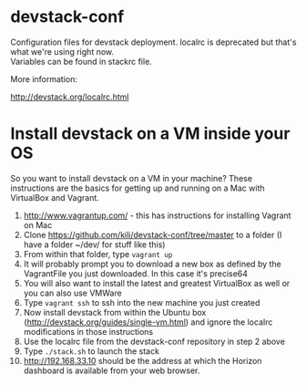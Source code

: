 devstack-conf
=============

Configuration files for devstack deployment.  localrc is deprecated but that's what we're using right now.  
Variables can be found in stackrc file.

More information:

http://devstack.org/localrc.html

# Install devstack on a VM inside your OS

So you want to install devstack on a VM in your machine?  These instructions are the basics for getting up and running on a Mac with VirtualBox and Vagrant.

1. http://www.vagrantup.com/ - this has instructions for installing Vagrant on Mac
1. Clone https://github.com/kili/devstack-conf/tree/master to a folder (I have a folder ~/dev/ for stuff like this)
1. From within that folder, type `vagrant up`
1. It will probably prompt you to download a new box as defined by the VagrantFile you just downloaded. In this case it's precise64
1. You will also want to install the latest and greatest VirtualBox as well or you can also use VMWare
1. Type `vagrant ssh` to ssh into the new machine you just created
1. Now install devstack from within the Ubuntu box (http://devstack.org/guides/single-vm.html) and ignore the localrc modifications in those instructions
1. Use the localrc file from the devstack-conf repository in step 2 above
1. Type `./stack.sh` to launch the stack
1. http://192.168.33.10 should be the address at which the Horizon dashboard is available from your web browser.
